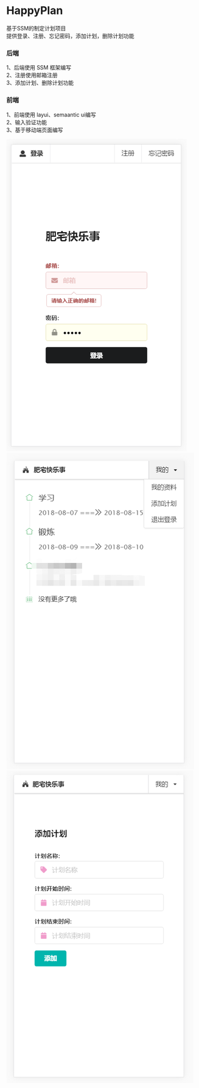 # HappyPlan
基于SSM的制定计划项目  
提供登录、注册、忘记密码，添加计划，删除计划功能  
### 后端
1、后端使用 SSM 框架编写  
2、注册使用邮箱注册  
3、添加计划、删除计划功能  
### 前端  
1、前端使用 layui、semaantic ui编写  
2、输入验证功能  
3、基于移动端页面编写  

![image](https://github.com/Jratil/HappyPlan/blob/master/img/login.png)  
![image](https://github.com/Jratil/HappyPlan/blob/master/img/home.png)  
![image](https://github.com/Jratil/HappyPlan/blob/master/img/create_plan.png)  
